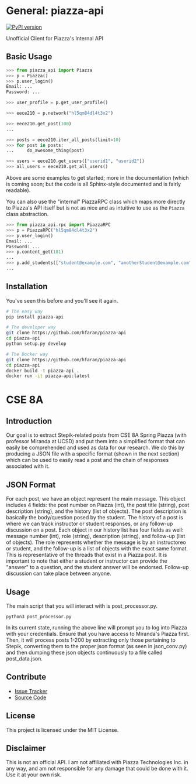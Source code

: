 # General: piazza-api

[![PyPI version](https://badge.fury.io/py/piazza-api.png)](http://badge.fury.io/py/piazza-api)

Unofficial Client for Piazza's Internal API


## Basic Usage

```python
>>> from piazza_api import Piazza
>>> p = Piazza()
>>> p.user_login()
Email: ...
Password: ...

>>> user_profile = p.get_user_profile()

>>> eece210 = p.network("hl5qm84dl4t3x2")

>>> eece210.get_post(100)
...

>>> posts = eece210.iter_all_posts(limit=10)
>>> for post in posts:
...     do_awesome_thing(post)

>>> users = eece210.get_users(["userid1", "userid2"])
>>> all_users = eece210.get_all_users()
```

Above are some examples to get started; more in the documentation (which is coming soon; 
but the code is all Sphinx-style documented and is fairly readable).

You can also use the "internal" PiazzaRPC class which maps more directly
to Piazza's API itself but is not as nice and as intuitive to use as the
`Piazza` class abstraction.

```python
>>> from piazza_api.rpc import PiazzaRPC
>>> p = PiazzaRPC("hl5qm84dl4t3x2")
>>> p.user_login()
Email: ...
Password: ...
>>> p.content_get(181)
...
>>> p.add_students(["student@example.com", "anotherStudent@example.com"])
...
```


## Installation

You've seen this before and you'll see it again.

```bash
# The easy way
pip install piazza-api
```

```bash
# The developer way
git clone https://github.com/hfaran/piazza-api
cd piazza-api
python setup.py develop
```

```bash
# The Docker way
git clone https://github.com/hfaran/piazza-api
cd piazza-api
docker build -t piazza-api .
docker run -it piazza-api:latest
```
# CSE 8A 


## Introduction

Our goal is to extract Stepik-related posts from CSE 8A Spring Piazza (with professor Miranda at UCSD) and put them into a simplified format that can easily be comprehended and used as data for our research. We do this by producing a JSON file with a specific format (shown in the next section) which can be used to easily read a post and the chain of responses associated with it. 

## JSON Format

For each post, we have an object represent the main message. This object includes 4 fields: the post number on Piazza (int), the post title (string), post description (string), and the history (list of objects). The post description is basically the body/question posed by the student. The history of a post is where we can track instructor or student responses, or any follow-up discussion on a post. Each object in our history list has four fields as well: message number (int), role (string), description (string), and follow-up (list of objects). The role represents whether the message is by an instructoreo or student, and the follow-up is a list of objects with the exact same format. This is representative of the threads that exist in a Piazza post. It is important to note that either a student or instructor can provide the "answer" to a question, and the student answer will be endorsed. Follow-up discussion can take place between anyone. 

## Usage
The main script that you will interact with is post_processor.py.

``` python3 post_processor.py ```

 In its current state, running the above line will prompt you to log into Piazza with your credentials. Ensure that you have access to Miranda's Piazza first. Then, it will process posts 1-200 by extracting only those pertaining to Stepik, converting them to the proper json format (as seen in json_conv.py) and then dumping these json objects continuously to a file called post_data.json.



## Contribute

* [Issue Tracker](https://github.com/hfaran/piazza-api/issues)
* [Source Code](https://github.com/hfaran/piazza-api)


## License

This project is licensed under the MIT License.


## Disclaimer

This is not an official API. I am not affiliated with Piazza Technologies Inc. 
in any way, and am not responsible for any damage that could be done with it. 
Use it at your own risk.
